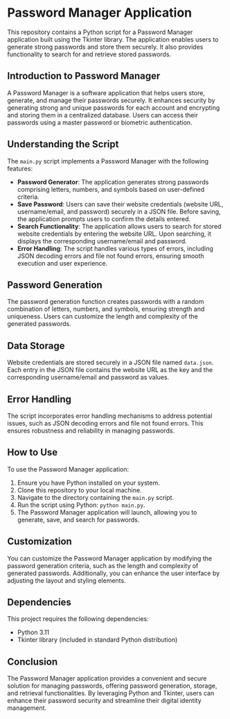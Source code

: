 # Password Manager Application

This repository contains a Python script for a Password Manager application built using the Tkinter library. The application enables users to generate strong passwords and store them securely. It also provides functionality to search for and retrieve stored passwords.

## Introduction to Password Manager

A Password Manager is a software application that helps users store, generate, and manage their passwords securely. It enhances security by generating strong and unique passwords for each account and encrypting and storing them in a centralized database. Users can access their passwords using a master password or biometric authentication.

## Understanding the Script

The `main.py` script implements a Password Manager with the following features:

- **Password Generator**: The application generates strong passwords comprising letters, numbers, and symbols based on user-defined criteria.
- **Save Password**: Users can save their website credentials (website URL, username/email, and password) securely in a JSON file. Before saving, the application prompts users to confirm the details entered.
- **Search Functionality**: The application allows users to search for stored website credentials by entering the website URL. Upon searching, it displays the corresponding username/email and password.
- **Error Handling**: The script handles various types of errors, including JSON decoding errors and file not found errors, ensuring smooth execution and user experience.

## Password Generation

The password generation function creates passwords with a random combination of letters, numbers, and symbols, ensuring strength and uniqueness. Users can customize the length and complexity of the generated passwords.

## Data Storage

Website credentials are stored securely in a JSON file named `data.json`. Each entry in the JSON file contains the website URL as the key and the corresponding username/email and password as values.

## Error Handling

The script incorporates error handling mechanisms to address potential issues, such as JSON decoding errors and file not found errors. This ensures robustness and reliability in managing passwords.

## How to Use

To use the Password Manager application:

1. Ensure you have Python installed on your system.
2. Clone this repository to your local machine.
3. Navigate to the directory containing the `main.py` script.
4. Run the script using Python: `python main.py`.
5. The Password Manager application will launch, allowing you to generate, save, and search for passwords.

## Customization

You can customize the Password Manager application by modifying the password generation criteria, such as the length and complexity of generated passwords. Additionally, you can enhance the user interface by adjusting the layout and styling elements.

## Dependencies

This project requires the following dependencies:

- Python 3.11
- Tkinter library (included in standard Python distribution)

## Conclusion

The Password Manager application provides a convenient and secure solution for managing passwords, offering password generation, storage, and retrieval functionalities. By leveraging Python and Tkinter, users can enhance their password security and streamline their digital identity management.